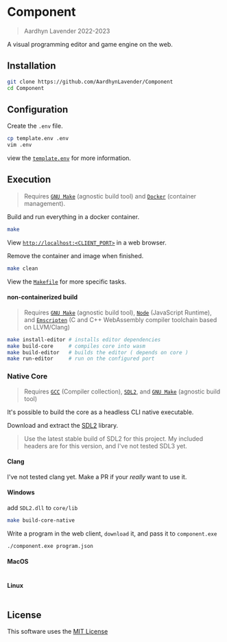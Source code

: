 # Component

> Aardhyn Lavender 2022-2023

A visual programming editor and game engine on the web.

## Installation

```bash
git clone https://github.com/AardhynLavender/Component
cd Component
```

## Configuration

Create the `.env` file.

```bash
cp template.env .env
vim .env
```

view the [`template.env`](./template.env) for more information.

## Execution

> Requires [`GNU Make`](https://www.gnu.org/software/make/) (agnostic build tool) and [`Docker`](https://docs.docker.com/?_gl=1*1dpf1tn*_ga*ODY2NDcwMzM5LjE2NjgwMjM2NDE.*_ga_XJWPQMJYHQ*MTY4OTg1MTQwMC40Mi4xLjE2ODk4NTE0MDAuNjAuMC4w) (container management).

Build and run everything in a docker container.

```bash
make
```

View [`http://localhost:<CLIENT_PORT>`](`http://localhost:<CLIENT_PORT>`) in a web browser.

Remove the container and image when finished.

```bash
make clean
```

View the [`Makefile`](./Makefile) for more specific tasks.

#### non-containerized build

> Requires [`GNU Make`](https://www.gnu.org/software/make/) (agnostic build tool), [`Node`](https://nodejs.org/en/docs) (JavaScript Runtime), and [`Emscripten`](https://emscripten.org/docs/introducing_emscripten/index.html) (C and C++ WebAssembly compiler toolchain based on LLVM/Clang)

```bash
make install-editor # installs editor dependencies
make build-core     # compiles core into wasm
make build-editor   # builds the editor ( depends on core )
make run-editor     # run on the configured port
```

### Native Core

> Requires [`GCC`](https://gcc.gnu.org/) (Compiler collection), [`SDL2`](https://www.libsdl.org/), and [`GNU Make`](https://www.gnu.org/software/make/) (agnostic build tool)

It's possible to build the core as a headless CLI native executable.

Download and extract the [SDL2](https://www.libsdl.org/) library.

> Use the latest stable build of SDL2 for this project. My included headers are for this version, and I've not tested SDL3 yet.

#### Clang

I've not tested clang yet. Make a PR if your _really_ want to use it.

#### Windows

add `SDL2.dll` to `core/lib`

```bash
make build-core-native
```

Write a program in the web client, `download` it, and pass it to `component.exe`

```bash
./component.exe program.json
```

#### MacOS

```

```

#### Linux

```

```

## License

This software uses the [MIT License](LICENSE.md)
